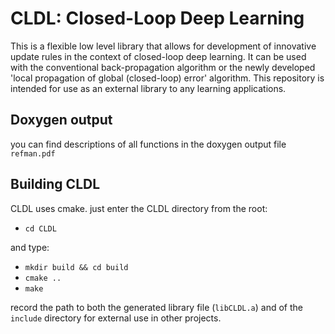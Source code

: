# CLDL: Closed-Loop Deep Learning
 This is a flexible low level library that allows for development of innovative update rules in the context of
 closed-loop deep learning. It can be used with the conventional back-propagation algorithm or the newly developed
 'local propagation of global (closed-loop) error' algorithm. This repository is intended for use as an external
 library to any learning applications.

## Doxygen output
you can find descriptions of all functions in the doxygen output file ``refman.pdf``

## Building CLDL
CLDL uses cmake. just enter the CLDL directory from the root:
- ``cd CLDL``

and type:
- ``mkdir build && cd build``
- ``cmake ..``
- ``make``

record the path to both the generated library file (``libCLDL.a``) and of the ``include`` directory for external use in other projects.
